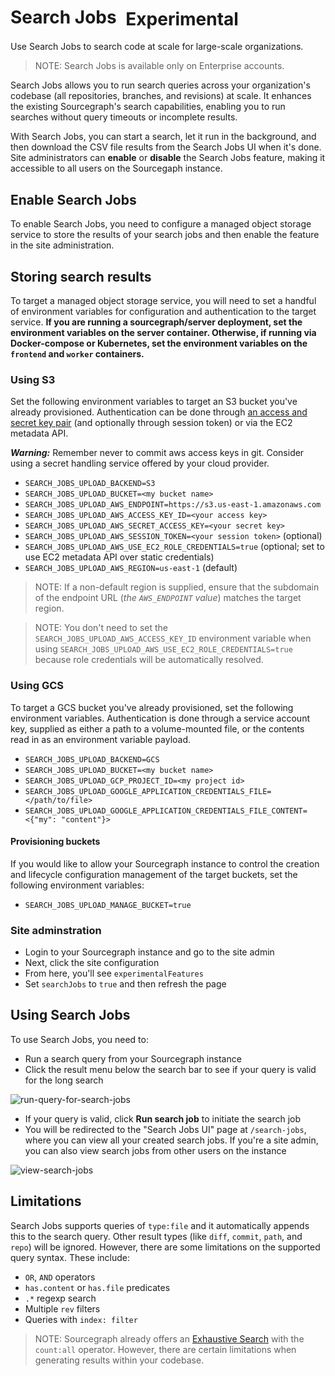 # Search Jobs <span class="badge badge-experimental" style="margin-left: 0.5rem; vertical-align:middle;">Experimental</span>

<p class="subtitle">Use Search Jobs to search code at scale for large-scale organizations.</p>

>NOTE: Search Jobs is available only on Enterprise accounts.

Search Jobs allows you to run search queries across your organization's codebase (all repositories, branches, and revisions) at scale. It enhances the existing Sourcegraph's search capabilities, enabling you to run searches without query timeouts or incomplete results.

With Search Jobs, you can start a search, let it run in the background, and then download the CSV file results from the Search Jobs UI when it's done. Site administrators can **enable** or **disable** the Search Jobs feature, making it accessible to all users on the Sourcegaph instance.

## Enable Search Jobs

To enable Search Jobs, you need to configure a managed object storage service to store the results of your search jobs and then enable the feature in the site administration.

## Storing search results

To target a managed object storage service, you will need to set a handful of environment variables for configuration and authentication to the target service. **If you are running a sourcegraph/server deployment, set the environment variables on the server container. Otherwise, if running via Docker-compose or Kubernetes, set the environment variables on the `frontend` and `worker` containers.**

### Using S3

Set the following environment variables to target an S3 bucket you've already provisioned. Authentication can be done through [an access and secret key pair](https://docs.aws.amazon.com/general/latest/gr/aws-sec-cred-types.html#access-keys-and-secret-access-keys) (and optionally through session token) or via the EC2 metadata API.

**_Warning:_** Remember never to commit aws access keys in git. Consider using a secret handling service offered by your cloud provider.

- `SEARCH_JOBS_UPLOAD_BACKEND=S3`
- `SEARCH_JOBS_UPLOAD_BUCKET=<my bucket name>`
- `SEARCH_JOBS_UPLOAD_AWS_ENDPOINT=https://s3.us-east-1.amazonaws.com`
- `SEARCH_JOBS_UPLOAD_AWS_ACCESS_KEY_ID=<your access key>`
- `SEARCH_JOBS_UPLOAD_AWS_SECRET_ACCESS_KEY=<your secret key>`
- `SEARCH_JOBS_UPLOAD_AWS_SESSION_TOKEN=<your session token>` (optional)
- `SEARCH_JOBS_UPLOAD_AWS_USE_EC2_ROLE_CREDENTIALS=true` (optional; set to use EC2 metadata API over static credentials)
- `SEARCH_JOBS_UPLOAD_AWS_REGION=us-east-1` (default)

> NOTE: If a non-default region is supplied, ensure that the subdomain of the endpoint URL (_the `AWS_ENDPOINT` value_) matches the target region.

> NOTE: You don't need to set the `SEARCH_JOBS_UPLOAD_AWS_ACCESS_KEY_ID` environment variable when using `SEARCH_JOBS_UPLOAD_AWS_USE_EC2_ROLE_CREDENTIALS=true` because role credentials will be automatically resolved.

### Using GCS

To target a GCS bucket you've already provisioned, set the following environment variables. Authentication is done through a service account key, supplied as either a path to a volume-mounted file, or the contents read in as an environment variable payload.

- `SEARCH_JOBS_UPLOAD_BACKEND=GCS`
- `SEARCH_JOBS_UPLOAD_BUCKET=<my bucket name>`
- `SEARCH_JOBS_UPLOAD_GCP_PROJECT_ID=<my project id>`
- `SEARCH_JOBS_UPLOAD_GOOGLE_APPLICATION_CREDENTIALS_FILE=</path/to/file>`
- `SEARCH_JOBS_UPLOAD_GOOGLE_APPLICATION_CREDENTIALS_FILE_CONTENT=<{"my": "content"}>`

#### Provisioning buckets

If you would like to allow your Sourcegraph instance to control the creation and lifecycle configuration management of the target buckets, set the following environment variables:

- `SEARCH_JOBS_UPLOAD_MANAGE_BUCKET=true`

### Site adminstration
- Login to your Sourcegraph instance and go to the site admin
- Next, click the site configuration
- From here, you'll see `experimentalFeatures`
- Set `searchJobs` to `true` and then refresh the page

## Using Search Jobs

To use Search Jobs, you need to:

- Run a search query from your Sourcegraph instance
- Click the result menu below the search bar to see if your query is valid for the long search

![run-query-for-search-jobs](https://storage.googleapis.com/sourcegraph-assets/Docs/query-serach-jobs.png)

- If your query is valid, click **Run search job** to initiate the search job
- You will be redirected to the "Search Jobs UI" page at `/search-jobs`, where you can view all your created search jobs. If you're a site admin, you can also view search jobs from other users on the instance

![view-search-jobs](https://storage.googleapis.com/sourcegraph-assets/Docs/view-search-jobs.png)

## Limitations

Search Jobs supports queries of `type:file` and it automatically appends this to the search query. Other result types (like `diff`, `commit`, `path`, and `repo`) will be ignored. However, there are some limitations on the supported query syntax. These include:

- `OR`, `AND` operators
- `has.content` or `has.file` predicates
- `.*` regexp search
- Multiple `rev` filters
- Queries with `index: filter`

>NOTE: Sourcegraph already offers an [Exhaustive Search](./../how-to/exhaustive.md) with the `count:all` operator. However, there are certain limitations when generating results within your codebase.
